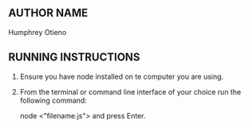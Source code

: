 ## AUTHOR NAME
Humphrey Otieno

## RUNNING INSTRUCTIONS
1. Ensure you have node installed on te computer you are using.

2. From the terminal or command line interface of your choice run the following command:

    node <"filename.js"> and press Enter.
